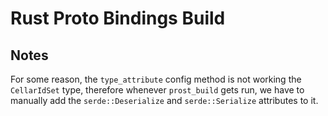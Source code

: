 # Rust Proto Bindings Build

## Notes

For some reason, the `type_attribute` config method is not working the `CellarIdSet` type, therefore whenever `prost_build` gets run, we have to manually add the `serde::Deserialize` and `serde::Serialize` attributes to it.
